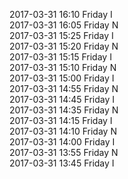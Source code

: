 2017-03-31 16:10 Friday  I  
2017-03-31 16:05 Friday  N  
2017-03-31 15:25 Friday  I  
2017-03-31 15:20 Friday  N  
2017-03-31 15:15 Friday  I  
2017-03-31 15:10 Friday  N  
2017-03-31 15:00 Friday  I  
2017-03-31 14:55 Friday  N  
2017-03-31 14:45 Friday  I  
2017-03-31 14:35 Friday  N  
2017-03-31 14:15 Friday  I  
2017-03-31 14:10 Friday  N  
2017-03-31 14:00 Friday  I  
2017-03-31 13:55 Friday  N  
2017-03-31 13:45 Friday  I  
